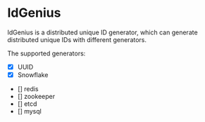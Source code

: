 # IdGenius

IdGenius is a distributed unique ID generator, which can generate distributed unique IDs with different generators.

The supported generators:

- [x] UUID
- [x] Snowflake
- [] redis
- [] zookeeper
- [] etcd
- [] mysql